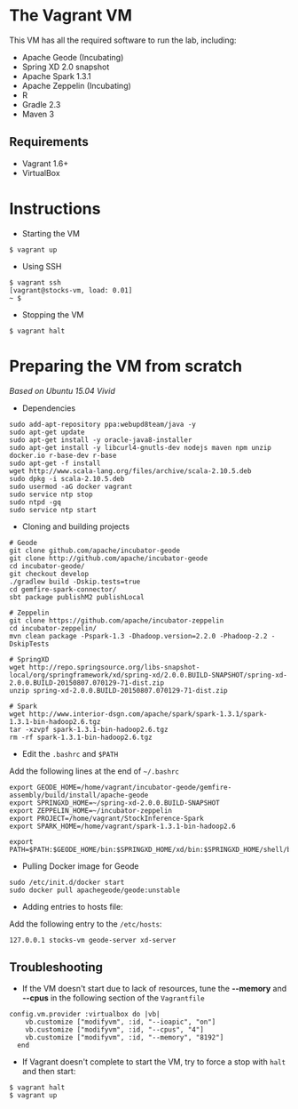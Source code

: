 # The Vagrant VM

This VM has all the required software to run the lab, including:

* Apache Geode (Incubating)
* Spring XD 2.0 snapshot
* Apache Spark 1.3.1
* Apache Zeppelin (Incubating)
* R
* Gradle 2.3
* Maven 3

## Requirements

* Vagrant 1.6+
* VirtualBox

# Instructions

* Starting the VM
```
$ vagrant up
```

* Using SSH
```
$ vagrant ssh
[vagrant@stocks-vm, load: 0.01]
~ $
```

* Stopping the VM

```
$ vagrant halt
```

# Preparing the VM from scratch

*Based on Ubuntu 15.04 Vivid*

* Dependencies

```
sudo add-apt-repository ppa:webupd8team/java -y
sudo apt-get update
sudo apt-get install -y oracle-java8-installer
sudo apt-get install -y libcurl4-gnutls-dev nodejs maven npm unzip docker.io r-base-dev r-base
sudo apt-get -f install
wget http://www.scala-lang.org/files/archive/scala-2.10.5.deb
sudo dpkg -i scala-2.10.5.deb
sudo usermod -aG docker vagrant
sudo service ntp stop
sudo ntpd -gq
sudo service ntp start
```
* Cloning and building projects

```
# Geode
git clone github.com/apache/incubator-geode
git clone http://github.com/apache/incubator-geode
cd incubator-geode/
git checkout develop
./gradlew build -Dskip.tests=true
cd gemfire-spark-connector/
sbt package publishM2 publishLocal
```

```
# Zeppelin
git clone https://github.com/apache/incubator-zeppelin
cd incubator-zeppelin/
mvn clean package -Pspark-1.3 -Dhadoop.version=2.2.0 -Phadoop-2.2 -DskipTests
```

```
# SpringXD
wget http://repo.springsource.org/libs-snapshot-local/org/springframework/xd/spring-xd/2.0.0.BUILD-SNAPSHOT/spring-xd-2.0.0.BUILD-20150807.070129-71-dist.zip
unzip spring-xd-2.0.0.BUILD-20150807.070129-71-dist.zip
```

```
# Spark
wget http://www.interior-dsgn.com/apache/spark/spark-1.3.1/spark-1.3.1-bin-hadoop2.6.tgz
tar -xzvpf spark-1.3.1-bin-hadoop2.6.tgz
rm -rf spark-1.3.1-bin-hadoop2.6.tgz
```

* Edit the `.bashrc` and `$PATH`

Add the following lines at the end of `~/.bashrc`

```
export GEODE_HOME=/home/vagrant/incubator-geode/gemfire-assembly/build/install/apache-geode
export SPRINGXD_HOME=~/spring-xd-2.0.0.BUILD-SNAPSHOT
export ZEPPELIN_HOME=~/incubator-zeppelin
export PROJECT=/home/vagrant/StockInference-Spark
export SPARK_HOME=/home/vagrant/spark-1.3.1-bin-hadoop2.6

export PATH=$PATH:$GEODE_HOME/bin:$SPRINGXD_HOME/xd/bin:$SPRINGXD_HOME/shell/bin:$ZEPPELIN_HOME/bin:$SPARK_HOME/bin
```
* Pulling Docker image for Geode

```
sudo /etc/init.d/docker start
sudo docker pull apachegeode/geode:unstable
```

* Adding entries to hosts file:

Add the following entry to the `/etc/hosts`:

```
127.0.0.1 stocks-vm geode-server xd-server
```

## Troubleshooting

* If the VM doesn't start due to lack of resources, tune the **--memory** and **--cpus** in the following section of the `Vagrantfile`

```
config.vm.provider :virtualbox do |vb|
    vb.customize ["modifyvm", :id, "--ioapic", "on"]
    vb.customize ["modifyvm", :id, "--cpus", "4"]
    vb.customize ["modifyvm", :id, "--memory", "8192"]
  end
```

* If Vagrant doesn't complete to start the VM, try to force a stop with `halt` and then start:

```
$ vagrant halt
$ vagrant up
```
